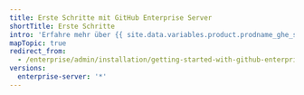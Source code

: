 ```yaml
---
title: Erste Schritte mit GitHub Enterprise Server
shortTitle: Erste Schritte
intro: 'Erfahre mehr über {{ site.data.variables.product.prodname_ghe_server }} und wie Du Deine Lizenz verwalten kannst.'
mapTopic: true
redirect_from:
  - /enterprise/admin/installation/getting-started-with-github-enterprise-server
versions:
  enterprise-server: '*'
---
```


